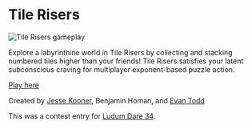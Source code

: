 # Tile Risers

![Tile Risers gameplay](http://i.imgur.com/3M0E3DB.gif)

Explore a labyrinthine world in Tile Risers by collecting and stacking numbered tiles higher than your friends! Tile Risers satisfies your latent subconscious craving for multiplayer exponent-based puzzle action. 

[Play here](http://tilerisers.s3-website-us-east-1.amazonaws.com/)

Created by [Jesse Kooner](http://www.deckpointstudio.com/), Benjamin Homan, and [Evan Todd](http://etodd.io)

This was a contest entry for [Ludum Dare 34](http://ludumdare.com/).
